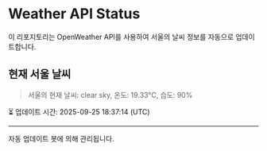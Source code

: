 
# Weather API Status

이 리포지토리는 OpenWeather API를 사용하여 서울의 날씨 정보를 자동으로 업데이트합니다.

## 현재 서울 날씨
> 서울의 현재 날씨: clear sky, 온도: 19.33°C, 습도: 90%

⏳ 업데이트 시간: 2025-09-25 18:37:14 (UTC)

---
자동 업데이트 봇에 의해 관리됩니다.

